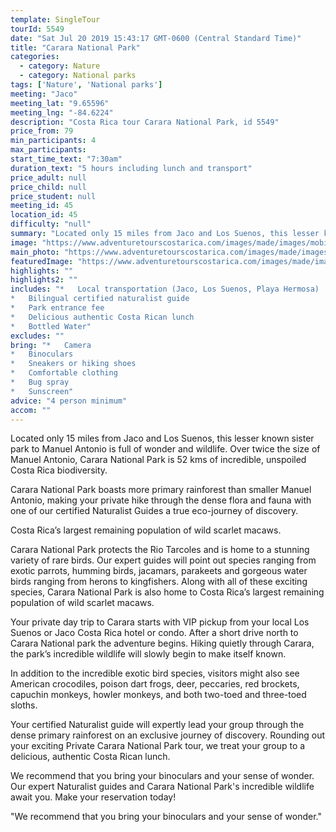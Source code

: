 ```yaml
---
template: SingleTour
tourId: 5549
date: "Sat Jul 20 2019 15:43:17 GMT-0600 (Central Standard Time)"
title: "Carara National Park"
categories: 
  - category: Nature
  - category: National parks
tags: ['Nature', 'National parks']
meeting: "Jaco"
meeting_lat: "9.65596"
meeting_lng: "-84.6224"
description: "Costa Rica tour Carara National Park, id 5549"
price_from: 79
min_participants: 4
max_participants: 
start_time_text: "7:30am"
duration_text: "5 hours including lunch and transport"
price_adult: null
price_child: null
price_student: null
meeting_id: 45
location_id: 45
difficulty: "null"
summary: "Located only 15 miles from Jaco and Los Suenos, this lesser known sister park to Manuel Antonio is full of wonder and wildlife. Over twice the size of Manuel Antonio, Carara National Park is 52 kms of incredible, unspoiled Costa Rica biodiversity…"
image: "https://www.adventuretourscostarica.com/images/made/images/mobile/manuel-antonio-national-park-m_320_250_c1.jpg"
main_photo: "https://www.adventuretourscostarica.com/images/made/images/mobile/manuel-antonio-national-park-m_320_250_c1.jpg"
featuredImage: "https://www.adventuretourscostarica.com/images/made/images/mobile/manuel-antonio-national-park-m_320_250_c1.jpg"
highlights: ""
highlights2: ""
includes: "*   Local transportation (Jaco, Los Suenos, Playa Hermosa)
*   Bilingual certified naturalist guide
*   Park entrance fee
*   Delicious authentic Costa Rican lunch
*   Bottled Water"
excludes: ""
bring: "*   Camera
*   Binoculars
*   Sneakers or hiking shoes
*   Comfortable clothing
*   Bug spray
*   Sunscreen"
advice: "4 person minimum"
accom: ""
---
```

Located only 15 miles from Jaco and Los Suenos, this lesser known sister park to Manuel Antonio is full of wonder and wildlife. Over twice the size of Manuel Antonio, Carara National Park is 52 kms of incredible, unspoiled Costa Rica biodiversity.

Carara National Park boasts more primary rainforest than smaller Manuel Antonio, making your private hike through the dense flora and fauna with one of our certified Naturalist Guides a true eco-journey of discovery.

Costa Rica’s largest remaining population of wild scarlet macaws.

Carara National Park protects the Rio Tarcoles and is home to a stunning variety of rare birds. Our expert guides will point out species ranging from exotic parrots, humming birds, jacamars, parakeets and gorgeous water birds ranging from herons to kingfishers. Along with all of these exciting species, Carara National Park is also home to Costa Rica’s largest remaining population of wild scarlet macaws.

Your private day trip to Carara starts with VIP pickup from your local Los Suenos or Jaco Costa Rica hotel or condo. After a short drive north to Carara National park the adventure begins. Hiking quietly through Carara, the park’s incredible wildlife will slowly begin to make itself known.

In addition to the incredible exotic bird species, visitors might also see American crocodiles, poison dart frogs, deer, peccaries, red brockets, capuchin monkeys, howler monkeys, and both two-toed and three-toed sloths.

Your certified Naturalist guide will expertly lead your group through the dense primary rainforest on an exclusive journey of discovery. Rounding out your exciting Private Carara National Park tour, we treat your group to a delicious, authentic Costa Rican lunch.

We recommend that you bring your binoculars and your sense of wonder. Our expert Naturalist guides and Carara National Park's incredible wildlife await you. Make your reservation today!

"We recommend that you bring your binoculars and your sense of wonder."